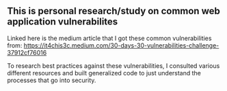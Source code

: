 ## This is personal research/study on common web application vulnerabilites

Linked here is the medium article that I got these common vulnerabilities from: https://it4chis3c.medium.com/30-days-30-vulnerabilities-challenge-37912cf76016

To research best practices against these vulnerabilities, I consulted various different resources and built generalized code to just understand the processes
that go into security.
